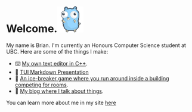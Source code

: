 # Welcome.<img src="Dancing Gopher.gif" alt="go-img" title="Simple Image" width="70"/>

My name is Brian. I'm currently an Honours Computer Science student at UBC. Here are some of the things I make:

- ⌨️ [My own text editor in C++](https://github.com/BrianAnakPintar/step-writer).
- 🐸 [TUI Markdown Presentation](https://github.com/BrianAnakPintar/frosche)
- 🏃 [An ice-breaker game where you run around inside a building competing for rooms](https://github.com/BrianAnakPintar/RoomRival).
- 📖 [My blog where I talk about things](https://www.brianmoniaga.com/Blog).

You can learn more about me in my site [here](https://brianmoniaga.com/)
